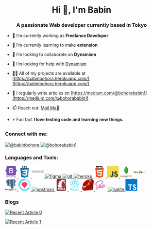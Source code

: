 <h1 align="center">Hi 👋, I'm Babin</h1>
<h3 align="center">A passionate Web developer currently based in Tokyo</h3>

- 🔭 I’m currently working as **Freelance Developer**

- 🌱 I’m currently learning to make **extension**

- 👯 I’m looking to collaborate on **Dynamism**

- 🤝 I’m looking for help with [Dynamism](https://dynamism.herokuapp.com/)

- 👨‍💻 All of my projects are available at [https://babinbohora.herokuapp.com/](https://babinbohora.herokuapp.com/)

- 📝 I regularly write articles on [https://medium.com/@bohorababin1](https://medium.com/@bohorababin1)

- 📫 Reach out: <a href="mailto:bohorababin1@gmail.com?cc=&bcc=&subject=Let's work together.&body=*Do %20you have an idea or an existing project?%0D%0A>%0D%0A%0D%0A*Do you want to work on any of my existing projects? ( I will like to hear some thoughts on Dynamism. )%0D%0A>%0D%0A%0D%0A*Casually wants to grab a coffee or talk??%0D%0A>" alt="bohorababin1@gmail.com">Mail Me🚀</a>

- ⚡ Fun fact **I love testing code and learning new things.**

###
<!-- BLOG-POST-LIST:START -->
<!-- BLOG-POST-LIST:END -->

<h3 align="left">Connect with me:</h3>
<p align="left">
<a href="https://linkedin.com/in/@babinbohora" target="blank"><img align="center" src="https://raw.githubusercontent.com/rahuldkjain/github-profile-readme-generator/master/src/images/icons/Social/linked-in-alt.svg" alt="@babinbohora" height="30" width="40" /></a>
<a href="https://medium.com/@bohorababin1" target="blank"><img align="center" src="https://raw.githubusercontent.com/rahuldkjain/github-profile-readme-generator/master/src/images/icons/Social/medium.svg" alt="@bohorababin1" height="30" width="40" /></a>
</p>

<h3 align="left">Languages and Tools:</h3>
<p align="left"> <a href="https://getbootstrap.com" target="_blank" rel="noreferrer"> <img src="https://raw.githubusercontent.com/devicons/devicon/master/icons/bootstrap/bootstrap-plain-wordmark.svg" alt="bootstrap" width="40" height="40"/> </a> <a href="https://www.w3schools.com/css/" target="_blank" rel="noreferrer"> <img src="https://raw.githubusercontent.com/devicons/devicon/master/icons/css3/css3-original-wordmark.svg" alt="css3" width="40" height="40"/> </a> <a href="https://expressjs.com" target="_blank" rel="noreferrer"> <img src="https://raw.githubusercontent.com/devicons/devicon/master/icons/express/express-original-wordmark.svg" alt="express" width="40" height="40"/> </a> <a href="https://www.figma.com/" target="_blank" rel="noreferrer"> <img src="https://www.vectorlogo.zone/logos/figma/figma-icon.svg" alt="figma" width="40" height="40"/> </a> <a href="https://git-scm.com/" target="_blank" rel="noreferrer"> <img src="https://www.vectorlogo.zone/logos/git-scm/git-scm-icon.svg" alt="git" width="40" height="40"/> </a> <a href="https://heroku.com" target="_blank" rel="noreferrer"> <img src="https://www.vectorlogo.zone/logos/heroku/heroku-icon.svg" alt="heroku" width="40" height="40"/> </a> <a href="https://www.w3.org/html/" target="_blank" rel="noreferrer"> <img src="https://raw.githubusercontent.com/devicons/devicon/master/icons/html5/html5-original-wordmark.svg" alt="html5" width="40" height="40"/> </a> <a href="https://developer.mozilla.org/en-US/docs/Web/JavaScript" target="_blank" rel="noreferrer"> <img src="https://raw.githubusercontent.com/devicons/devicon/master/icons/javascript/javascript-original.svg" alt="javascript" width="40" height="40"/> </a> <a href="https://www.mongodb.com/" target="_blank" rel="noreferrer"> <img src="https://raw.githubusercontent.com/devicons/devicon/master/icons/mongodb/mongodb-original-wordmark.svg" alt="mongodb" width="40" height="40"/> </a> <a href="https://nodejs.org" target="_blank" rel="noreferrer"> <img src="https://raw.githubusercontent.com/devicons/devicon/master/icons/nodejs/nodejs-original-wordmark.svg" alt="nodejs" width="40" height="40"/> </a> <a href="https://www.postgresql.org" target="_blank" rel="noreferrer"> <img src="https://raw.githubusercontent.com/devicons/devicon/master/icons/postgresql/postgresql-original-wordmark.svg" alt="postgresql" width="40" height="40"/> </a>  <a href="https://relishapp.com/rspec/rspec-rails/docs" target="_blank" rel="noreferrer"> <img src="https://raw.githubusercontent.com/devicons/devicon/master/icons/rspec/rspec-original.svg" alt="rspec" width="40" height="40"/> </a>  <a href="https://postman.com" target="_blank" rel="noreferrer"> <img src="https://www.vectorlogo.zone/logos/getpostman/getpostman-icon.svg" alt="postman" width="40" height="40"/> </a> <a href="https://rubyonrails.org" target="_blank" rel="noreferrer"> <img src="https://raw.githubusercontent.com/devicons/devicon/master/icons/rails/rails-original-wordmark.svg" alt="rails" width="40" height="40"/> </a> <a href="https://reactjs.org/" target="_blank" rel="noreferrer"> <img src="https://raw.githubusercontent.com/devicons/devicon/master/icons/react/react-original-wordmark.svg" alt="react" width="40" height="40"/> </a> <a href="https://www.ruby-lang.org/en/" target="_blank" rel="noreferrer"> <img src="https://raw.githubusercontent.com/devicons/devicon/master/icons/ruby/ruby-original.svg" alt="ruby" width="40" height="40"/> </a> <a href="https://sass-lang.com" target="_blank" rel="noreferrer"> <img src="https://raw.githubusercontent.com/devicons/devicon/master/icons/sass/sass-original.svg" alt="sass" width="40" height="40"/> </a> <a href="https://www.sqlite.org/" target="_blank" rel="noreferrer"> <img src="https://www.vectorlogo.zone/logos/sqlite/sqlite-icon.svg" alt="sqlite" width="40" height="40"/> </a> <a href="https://www.typescriptlang.org/" target="_blank" rel="noreferrer"> <img src="https://raw.githubusercontent.com/devicons/devicon/master/icons/typescript/typescript-original.svg" alt="typescript" width="40" height="40"/> </a> </p>

### Blogs

 <a target="_blank" href="https://github-readme-medium-recent-article.vercel.app/medium/@bohorababin1/0"><img src="https://github-readme-medium-recent-article.vercel.app/medium/@bohorababin1/0" alt="Recent Article 0"> 

<a target="_blank" href="https://github-readme-medium-recent-article.vercel.app/medium/@bohorababin1/1"><img src="https://github-readme-medium-recent-article.vercel.app/medium/@bohorababin1/1" alt="Recent Article 1"> 

